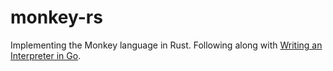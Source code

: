 # monkey-rs

Implementing the Monkey language in Rust. Following along with [Writing an Interpreter in Go](https://interpreterbook.com/).
